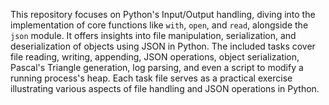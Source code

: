This repository focuses on Python's Input/Output handling, diving into the implementation of core functions like `with`, `open`, and `read`, alongside the `json` module. It offers insights into file manipulation, serialization, and deserialization of objects using JSON in Python. The included tasks cover file reading, writing, appending, JSON operations, object serialization, Pascal's Triangle generation, log parsing, and even a script to modify a running process's heap. Each task file serves as a practical exercise illustrating various aspects of file handling and JSON operations in Python.